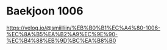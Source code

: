 # Baekjoon 1006

https://velog.io/@smiilliin/%EB%B0%B1%EC%A4%80-1006-%EC%8A%B5%EA%B2%A9%EC%9E%90-%EC%B4%88%EB%9D%BC%EA%B8%B0
